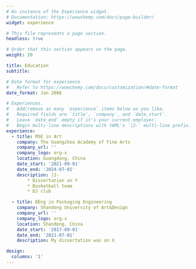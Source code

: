 ```yaml
---
# An instance of the Experience widget.
# Documentation: https://wowchemy.com/docs/page-builder/
widget: experience

# This file represents a page section.
headless: true

# Order that this section appears on the page.
weight: 20

title: Education
subtitle:

# Date format for experience
#   Refer to https://wowchemy.com/docs/customization/#date-format
date_format: Jan 2006

# Experiences.
#   Add/remove as many `experience` items below as you like.
#   Required fields are `title`, `company`, and `date_start`.
#   Leave `date_end` empty if it's your current employer.
#   Begin multi-line descriptions with YAML's `|2-` multi-line prefix.
experience:
  - title: MSE in Art
    company: The Guangzhou Academy of Fine Arts
    company_url: ''
    company_logo: org-x
    location: Guangdong, China
    date_start: '2021-09-01'
    date_end: '2024-07-01'
    description: |2-
        * Dissertation on Y
        * Basketball team
        * DJ club

  - title: BEng in Packaging Engineering
    company: Shandong University of Art&Design
    company_url: ''
    company_logo: org-x
    location: Shandong, China
    date_start: '2017-09-01'
    date_end: '2021-07-01'
    description: My dissertation was on X

design:
  columns: '1'
---
```

